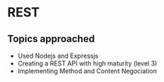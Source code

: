 # REST

## Topics approached
- Used Nodejs and Expressjs
- Creating a REST API with high maturity (level 3)
- Implementing Method and Content Negociation